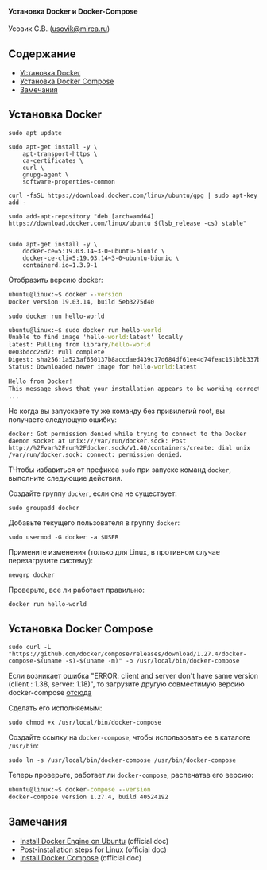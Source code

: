 #### Установка Docker и Docker-Compose

Усовик С.В. (usovik@mirea.ru)



## Содержание

- [Установка Docker](#Установка-Docker)
- [Установка Docker Compose](#Установка-Docker-Compose)
- [Замечания](#Замечания)


## Установка Docker

```
sudo apt update

sudo apt-get install -y \
    apt-transport-https \
    ca-certificates \
    curl \
    gnupg-agent \
    software-properties-common

curl -fsSL https://download.docker.com/linux/ubuntu/gpg | sudo apt-key add -

sudo add-apt-repository "deb [arch=amd64] https://download.docker.com/linux/ubuntu $(lsb_release -cs) stable"


sudo apt-get install -y \
    docker-ce=5:19.03.14~3-0~ubuntu-bionic \
    docker-ce-cli=5:19.03.14~3-0~ubuntu-bionic \
    containerd.io=1.3.9-1
```

Отобразить версию docker:
```cmd
ubuntu@linux:~$ docker --version
Docker version 19.03.14, build 5eb3275d40
```

`sudo docker run hello-world`

```cmd
ubuntu@linux:~$ sudo docker run hello-world
Unable to find image 'hello-world:latest' locally
latest: Pulling from library/hello-world
0e03bdcc26d7: Pull complete 
Digest: sha256:1a523af650137b8accdaed439c17d684df61ee4d74feac151b5b337bd29e7eec
Status: Downloaded newer image for hello-world:latest

Hello from Docker!
This message shows that your installation appears to be working correctly.
...
```

Но когда вы запускаете ту же команду без привилегий root, вы получаете следующую ошибку:

```
docker: Got permission denied while trying to connect to the Docker daemon socket at unix:///var/run/docker.sock: Post http://%2Fvar%2Frun%2Fdocker.sock/v1.40/containers/create: dial unix /var/run/docker.sock: connect: permission denied.
```

TЧтобы избавиться от префикса `sudo` при запуске команд `docker`, выполните следующие действия.

Создайте группу `docker`, если она не существует:

`sudo groupadd docker`

Добавьте текущего пользователя в группу `docker`:

 `sudo usermod -G docker -a $USER`

Примените изменения (только для Linux, в противном случае перезагрузите систему):

`newgrp docker`

Проверьте, все ли работает правильно:

`docker run hello-world`


## Установка Docker Compose

`sudo curl -L "https://github.com/docker/compose/releases/download/1.27.4/docker-compose-$(uname -s)-$(uname -m)" -o /usr/local/bin/docker-compose`

Если возникает ошибка "ERROR: client and server don't have same version (client : 1.38, server: 1.18)", то загрузите другую совместимую версию docker-compose [отсюда](../docker/compose/releases)

Сделать его исполняемым:

`sudo chmod +x /usr/local/bin/docker-compose`

Создайте ссылку на `docker-compose`, чтобы использовать ее в каталоге `/usr/bin`:

`sudo ln -s /usr/local/bin/docker-compose /usr/bin/docker-compose`

Теперь проверьте, работает ли `docker-compose`, распечатав его версию:

```cmd
ubuntu@linux:~$ docker-compose --version
docker-compose version 1.27.4, build 40524192
```


## Замечания

- [Install Docker Engine on Ubuntu](https://docs.docker.com/engine/install/ubuntu/) (official doc)
- [Post-installation steps for Linux](https://docs.docker.com/engine/install/linux-postinstall/) (official doc)
- [Install Docker Compose](https://docs.docker.com/compose/install/) (official doc)

